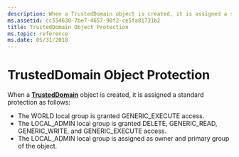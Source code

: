 ```yaml
---
description: When a TrustedDomain object is created, it is assigned a standard protection.
ms.assetid: cc554630-7be7-4657-90f2-ce5fa81731b2
title: TrustedDomain Object Protection
ms.topic: reference
ms.date: 05/31/2018
---
```


# TrustedDomain Object Protection

When a [**TrustedDomain**](trusteddomain-object.md) object is created, it is assigned a standard protection as follows:

-   The WORLD local group is granted GENERIC\_EXECUTE access.
-   The LOCAL\_ADMIN local group is granted DELETE, GENERIC\_READ, GENERIC\_WRITE, and GENERIC\_EXECUTE access.
-   The LOCAL\_ADMIN local group is assigned as owner and primary group of the object.

 

 



